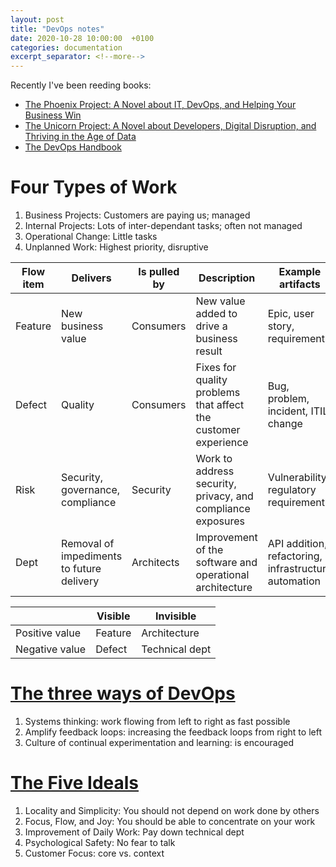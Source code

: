 ```yaml
---
layout: post
title: "DevOps notes"
date: 2020-10-28 10:00:00  +0100
categories: documentation
excerpt_separator: <!--more-->
---
```


Recently I've been reeding books:
* [The Phoenix Project: A Novel about IT, DevOps, and Helping Your Business Win](https://itrevolution.com/the-phoenix-project/)
* [The Unicorn Project: A Novel about Developers, Digital Disruption, and Thriving in the Age of Data](https://itrevolution.com/the-unicorn-project/)
* [The DevOps Handbook](https://itrevolution.com/book/the-devops-handbook/)

<!--more-->

# Four Types of Work

1. Business Projects: Customers are paying us; managed
2. Internal Projects: Lots of inter-dependant tasks; often not managed
3. Operational Change: Little tasks
4. Unplanned Work: Highest priority, disruptive

| Flow item | Delivers                                  | Is pulled by | Description                                                    | Example artifacts                                    |
|-----------|-------------------------------------------|--------------|----------------------------------------------------------------|------------------------------------------------------|
| Feature   | New business value                        | Consumers    | New value added to drive a business result                     | Epic, user story, requirement                        |
| Defect    | Quality                                   | Consumers    | Fixes for quality problems that affect the customer experience | Bug, problem, incident, ITIL change                  |
| Risk      | Security, governance, compliance          | Security     | Work to address security, privacy, and compliance exposures    | Vulnerability, regulatory requirement                |
| Dept      | Removal of impediments to future delivery | Architects   | Improvement of the software and operational architecture       | API addition, refactoring, infrastructure automation |

|                | Visible | Invisible      |
|----------------|---------|----------------|
| Positive value | Feature | Architecture   |
| Negative value | Defect  | Technical dept |

# [The three ways of DevOps](https://itrevolution.com/the-three-ways-principles-underpinning-devops/)

1. Systems thinking: work flowing from left to right as fast possible
2. Amplify feedback loops: increasing the feedback loops from right to left
3. Culture of continual experimentation and learning: is encouraged

# [The Five Ideals](https://itrevolution.com/five-ideals-of-devops/)

1. Locality and Simplicity: You should not depend on work done by others
2. Focus, Flow, and Joy: You should be able to concentrate on your work
3. Improvement of Daily Work: Pay down technical dept
4. Psychological Safety: No fear to talk
5. Customer Focus: core vs. context
